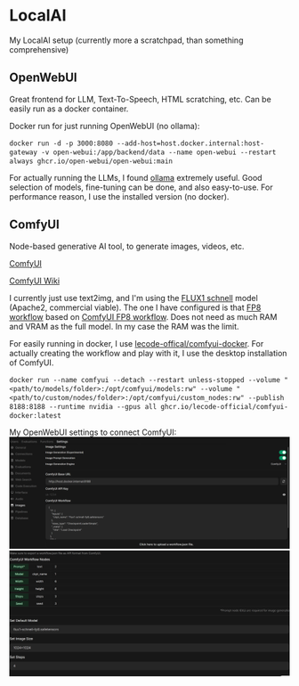 # LocalAI

My LocalAI setup (currently more a scratchpad, than something comprehensive)

## OpenWebUI

Great frontend for LLM, Text-To-Speech, HTML scratching, etc. Can be easily run as a docker container.

Docker run for just running OpenWebUI (no ollama):
```
docker run -d -p 3000:8080 --add-host=host.docker.internal:host-gateway -v open-webui:/app/backend/data --name open-webui --restart always ghcr.io/open-webui/open-webui:main
```

For actually running the LLMs, I found [ollama](https://ollama.com/) extremely useful. Good selection of models, fine-tuning can be done, and also easy-to-use. For performance reason, I use the installed version (no docker).

## ComfyUI

Node-based generative AI tool, to generate images, videos, etc.

[ComfyUI](https://www.comfy.org/)

[ComfyUI Wiki](https://comfyui-wiki.com/en)

I currently just use text2img, and I'm using the [FLUX1 schnell](https://huggingface.co/black-forest-labs/FLUX.1-schnell) model (Apache2, commercial viable). The one I have configured is that [FP8 workflow](comfyui_workflows/FluxSchnell_fp8_API.json) based on [ComfyUI FP8 workflow](https://comfyui-wiki.com/en/tutorial/advanced/flux1-comfyui-guide-workflow-and-examples#comfy-org-fp8-checkpoint-version). Does not need as much RAM and VRAM as the full model. In my case the RAM was the limit.

For easily running in docker, I use [lecode-offical/comfyui-docker](https://github.com/lecode-official/comfyui-docker). For actually creating the workflow and play with it, I use the desktop installation of ComfyUI.

```
docker run --name comfyui --detach --restart unless-stopped --volume "<path/to/models/folder>:/opt/comfyui/models:rw" --volume "<path/to/custom/nodes/folder>:/opt/comfyui/custom_nodes:rw" --publish 8188:8188 --runtime nvidia --gpus all ghcr.io/lecode-official/comfyui-docker:latest
```

My OpenWebUI settings to connect ComfyUI:
![Settings 1](openwebui/image_settings_1.png)
![Settings 2](openwebui/image_settings_2.png)
